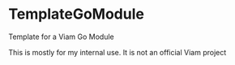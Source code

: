 # TemplateGoModule
Template for a Viam Go Module

This is mostly for my internal use. It is not an official Viam project
